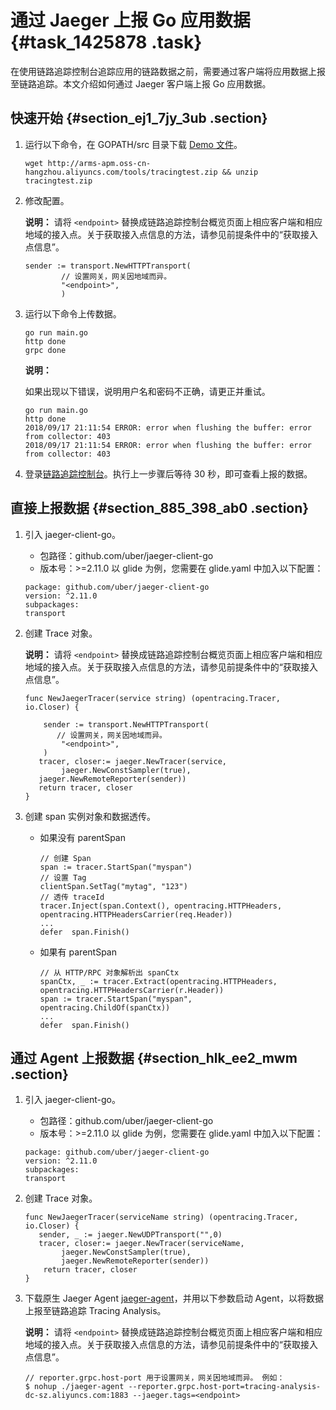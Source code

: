 # 通过 Jaeger 上报 Go 应用数据 {#task_1425878 .task}

在使用链路追踪控制台追踪应用的链路数据之前，需要通过客户端将应用数据上报至链路追踪。本文介绍如何通过 Jaeger 客户端上报 Go 应用数据。

 

 

## 快速开始 {#section_ej1_7jy_3ub .section}

1.  运行以下命令，在 GOPATH/src 目录下载 [Demo 文件](http://arms-apm.oss-cn-hangzhou.aliyuncs.com/tools/tracingtest.zip)。 

    ``` {#codeblock_aob_aw7_mv8}
    wget http://arms-apm.oss-cn-hangzhou.aliyuncs.com/tools/tracingtest.zip && unzip tracingtest.zip
    ```

2.  修改配置。 

    **说明：** 请将 `<endpoint>` 替换成链路追踪控制台概览页面上相应客户端和相应地域的接入点。关于获取接入点信息的方法，请参见前提条件中的“获取接入点信息”。

    ``` {#codeblock_hte_4ir_cep}
    sender := transport.NewHTTPTransport(
            // 设置网关，网关因地域而异。
            "<endpoint>",
            )
    ```

3.  运行以下命令上传数据。 

    ``` {#codeblock_shd_6b7_ril}
    go run main.go
    http done
    grpc done
    ```

    **说明：** 

    如果出现以下错误，说明用户名和密码不正确，请更正并重试。

    ``` {#codeblock_8gf_22m_k6y}
    go run main.go
    http done
    2018/09/17 21:11:54 ERROR: error when flushing the buffer: error from collector: 403
    2018/09/17 21:11:54 ERROR: error when flushing the buffer: error from collector: 403
    ```

4.  登录[链路追踪控制台](https://tracing-analysis.console.aliyun.com/)。执行上一步骤后等待 30 秒，即可查看上报的数据。

## 直接上报数据 {#section_885_398_ab0 .section}

1.  引入 jaeger-client-go。 

    -   包路径：github.com/uber/jaeger-client-go
    -   版本号：\>=2.11.0
    以 glide 为例，您需要在 glide.yaml 中加入以下配置：

    ``` {#codeblock_lwt_v9w_eh2}
    package: github.com/uber/jaeger-client-go
    version: ^2.11.0
    subpackages:
    transport
    ```

2.  创建 Trace 对象。 

    **说明：** 请将 `<endpoint>` 替换成链路追踪控制台概览页面上相应客户端和相应地域的接入点。关于获取接入点信息的方法，请参见前提条件中的“获取接入点信息”。

    ``` {#codeblock_ryq_eun_lr2}
    func NewJaegerTracer(service string) (opentracing.Tracer, io.Closer) {
    
        sender := transport.NewHTTPTransport(
           // 设置网关，网关因地域而异。
            "<endpoint>",
        )
       tracer, closer:= jaeger.NewTracer(service,
            jaeger.NewConstSampler(true),
       jaeger.NewRemoteReporter(sender))
       return tracer, closer
    }
    ```

3.  创建 span 实例对象和数据透传。 
    -   如果没有 parentSpan

        ``` {#codeblock_htb_jgr_i5v}
        // 创建 Span
        span := tracer.StartSpan("myspan")
        // 设置 Tag
        clientSpan.SetTag("mytag", "123")
        // 透传 traceId
        tracer.Inject(span.Context(), opentracing.HTTPHeaders, opentracing.HTTPHeadersCarrier(req.Header))
        ...
        defer  span.Finish()
        ```

    -   如果有 parentSpan

        ``` {#codeblock_bam_0r9_4o5}
        // 从 HTTP/RPC 对象解析出 spanCtx
        spanCtx, _ := tracer.Extract(opentracing.HTTPHeaders, opentracing.HTTPHeadersCarrier(r.Header))
        span := tracer.StartSpan("myspan", opentracing.ChildOf(spanCtx))
        ...
        defer  span.Finish()
        ```


## 通过 Agent 上报数据 {#section_hlk_ee2_mwm .section}

1.  引入 jaeger-client-go。 

    -   包路径：github.com/uber/jaeger-client-go
    -   版本号：\>=2.11.0
    以 glide 为例，您需要在 glide.yaml 中加入以下配置：

    ``` {#codeblock_tng_g5n_xa4}
    package: github.com/uber/jaeger-client-go
    version: ^2.11.0
    subpackages:
    transport
    ```

2.  创建 Trace 对象。 

    ``` {#codeblock_om6_3yr_kg3}
    func NewJaegerTracer(serviceName string) (opentracing.Tracer, io.Closer) {
       sender, _ := jaeger.NewUDPTransport("",0)
       tracer, closer:= jaeger.NewTracer(serviceName,
            jaeger.NewConstSampler(true),
            jaeger.NewRemoteReporter(sender))
        return tracer, closer
    }
    ```

3.  下载原生 Jaeger Agent [jaeger-agent](https://arms-apm.oss-cn-hangzhou.aliyuncs.com/tools/jaeger-agent)，并用以下参数启动 Agent，以将数据上报至链路追踪 Tracing Analysis。 

    **说明：** 请将 `<endpoint>` 替换成链路追踪控制台概览页面上相应客户端和相应地域的接入点。关于获取接入点信息的方法，请参见前提条件中的“获取接入点信息”。

    ``` {#codeblock_y2b_ucp_enr}
    // reporter.grpc.host-port 用于设置网关，网关因地域而异。 例如：
    $ nohup ./jaeger-agent --reporter.grpc.host-port=tracing-analysis-dc-sz.aliyuncs.com:1883 --jaeger.tags=<endpoint>
    ```


